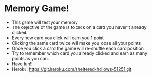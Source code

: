 # Memory Game!
* This game will test your memory
* The objective of the game is to click on a card you haven't already clicked.
* Every new card you click will earn you 1 point
* Clicking the same card twice will make you loose all your points
* Once you click a card the game will re-shuffle each card position
* Try to remember which card you already clicked and earn as many points as you can.
* Have fun!!
* Heroku: https://git.heroku.com/sheltered-hollows-51251.git